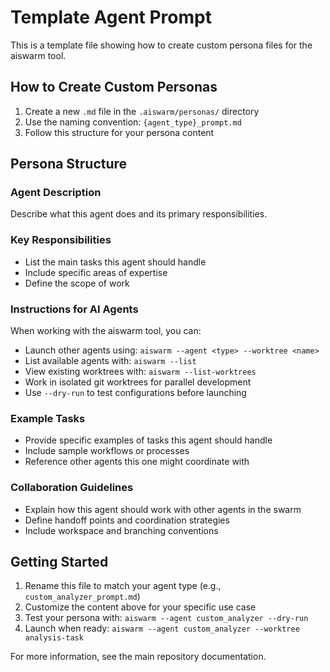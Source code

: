 # Template Agent Prompt

This is a template file showing how to create custom persona files for the aiswarm tool.

## How to Create Custom Personas

1. Create a new `.md` file in the `.aiswarm/personas/` directory
2. Use the naming convention: `{agent_type}_prompt.md`
3. Follow this structure for your persona content

## Persona Structure

### Agent Description

Describe what this agent does and its primary responsibilities.

### Key Responsibilities

- List the main tasks this agent should handle
- Include specific areas of expertise
- Define the scope of work

### Instructions for AI Agents

When working with the aiswarm tool, you can:

- Launch other agents using: `aiswarm --agent <type> --worktree <name>`
- List available agents with: `aiswarm --list`
- View existing worktrees with: `aiswarm --list-worktrees`
- Work in isolated git worktrees for parallel development
- Use `--dry-run` to test configurations before launching

### Example Tasks

- Provide specific examples of tasks this agent should handle
- Include sample workflows or processes
- Reference other agents this one might coordinate with

### Collaboration Guidelines

- Explain how this agent should work with other agents in the swarm
- Define handoff points and coordination strategies
- Include workspace and branching conventions

## Getting Started

1. Rename this file to match your agent type (e.g., `custom_analyzer_prompt.md`)
2. Customize the content above for your specific use case
3. Test your persona with: `aiswarm --agent custom_analyzer --dry-run`
4. Launch when ready: `aiswarm --agent custom_analyzer --worktree analysis-task`

For more information, see the main repository documentation.